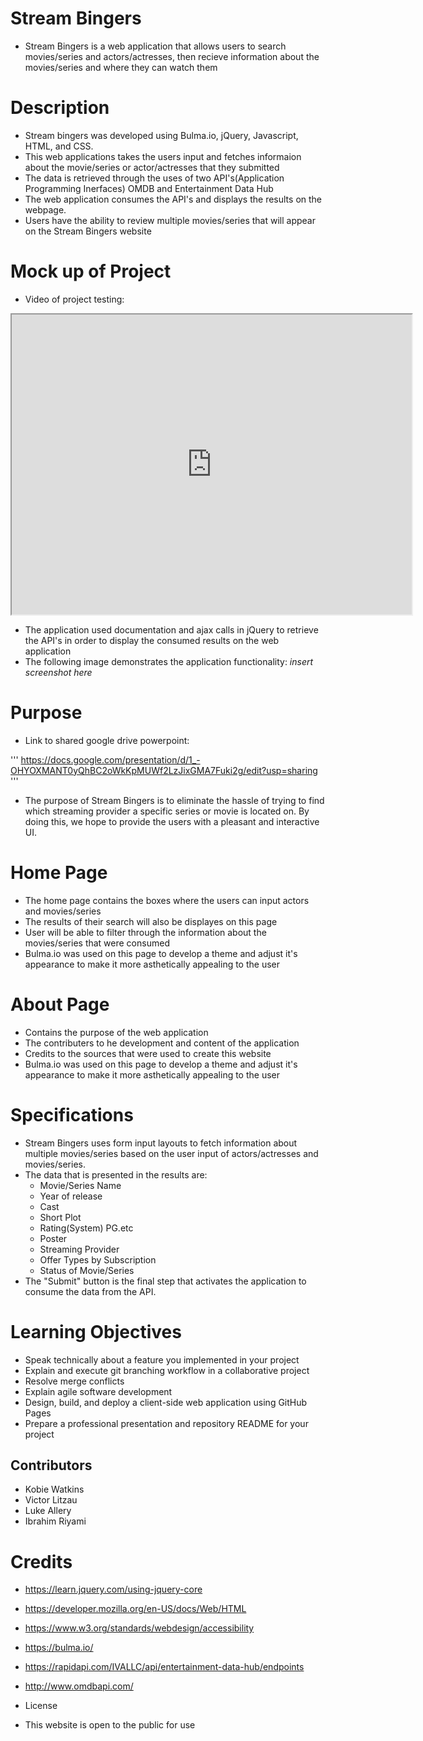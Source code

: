 # Stream Bingers

- Stream Bingers is a web application that allows users to search movies/series and actors/actresses, then recieve information about the movies/series and where they can watch them

# Description

- Stream bingers was developed using Bulma.io, jQuery, Javascript, HTML, and CSS.
- This web applications takes the users input and fetches informaion about the movie/series or actor/actresses that they submitted
- The data is retrieved through the uses of two API's(Application Programming Inerfaces) OMDB and Entertainment Data Hub
- The web application consumes the API's and displays the results on the webpage.
- Users have the ability to review multiple movies/series that will appear on the Stream Bingers website

# Mock up of Project
- Video of project testing:

<iframe src="https://drive.google.com/file/d/1w354fHXGZK7mEYS7kI6wLtfe1cICg484/preview" width="640" height="480"></iframe>

- The application used documentation and ajax calls in jQuery to retrieve the API's in order to display the consumed results on the web application
- The following image demonstrates the application functionality:
  _insert screenshot here_

# Purpose
* Link to shared google drive powerpoint:

''' https://docs.google.com/presentation/d/1_-OHYOXMANT0yQhBC2oWkKpMUWf2LzJixGMA7Fuki2g/edit?usp=sharing '''

- The purpose of Stream Bingers is to eliminate the hassle of trying to find which streaming provider a specific series or movie is located on. By doing this, we hope to provide the users with a pleasant and interactive UI.

# Home Page

- The home page contains the boxes where the users can input actors and movies/series
- The results of their search will also be displayes on this page
- User will be able to filter through the information about the movies/series that were consumed
- Bulma.io was used on this page to develop a theme and adjust it's appearance to make it more asthetically appealing to the user

# About Page

- Contains the purpose of the web application
- The contributers to he development and content of the application
- Credits to the sources that were used to create this website
- Bulma.io was used on this page to develop a theme and adjust it's appearance to make it more asthetically appealing to the user

# Specifications

- Stream Bingers uses form input layouts to fetch information about multiple movies/series based on the user input of actors/actresses and movies/series.
- The data that is presented in the results are:
  - Movie/Series Name
  - Year of release
  - Cast
  - Short Plot
  - Rating(System) PG.etc
  - Poster
  - Streaming Provider
  - Offer Types by Subscription
  - Status of Movie/Series
- The "Submit" button is the final step that activates the application to consume the data from the API.

# Learning Objectives

- Speak technically about a feature you implemented in your project
- Explain and execute git branching workflow in a collaborative project
- Resolve merge conflicts
- Explain agile software development
- Design, build, and deploy a client-side web application using GitHub Pages
- Prepare a professional presentation and repository README for your project

## Contributors

- Kobie Watkins
- Victor Litzau
- Luke Allery
- Ibrahim Riyami

# Credits

- https://learn.jquery.com/using-jquery-core

- https://developer.mozilla.org/en-US/docs/Web/HTML

- https://www.w3.org/standards/webdesign/accessibility

- https://bulma.io/

- https://rapidapi.com/IVALLC/api/entertainment-data-hub/endpoints

- http://www.omdbapi.com/

* License

- This website is open to the public for use
